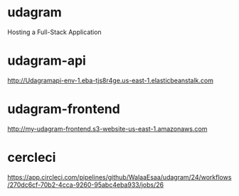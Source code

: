 # udagram
Hosting a Full-Stack Application
# udagram-api
http://Udagramapi-env-1.eba-tjs8r4ge.us-east-1.elasticbeanstalk.com 

# udagram-frontend
http://my-udagram-frontend.s3-website-us-east-1.amazonaws.com

# cercleci

https://app.circleci.com/pipelines/github/WalaaEsaa/udagram/24/workflows/270dc6cf-70b2-4cca-9260-95abc4eba933/jobs/26

